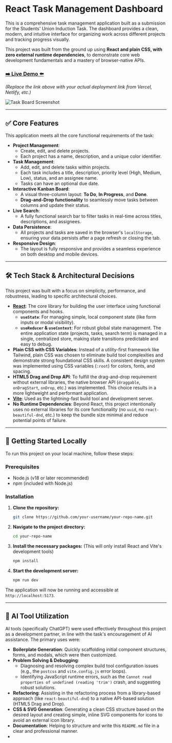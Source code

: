 # React Task Management Dashboard

This is a comprehensive task management application built as a submission for the Students' Union Induction Task. The dashboard provides a clean, modern, and intuitive interface for organizing work across different projects and tracking progress visually.

This project was built from the ground up using **React and plain CSS, with zero external runtime dependencies**, to demonstrate core web development fundamentals and a mastery of browser-native APIs.

### [➡️ Live Demo ⬅️](https://your-deployment-link.vercel.app/)

*(Replace the link above with your actual deployment link from Vercel, Netlify, etc.)*

![Task Board Screenshot](![image](https://github.com/user-attachments/assets/4642c0fc-ddeb-4db0-93e1-8a4f55e9b821))


---

## ✅ Core Features

This application meets all the core functional requirements of the task:

-   **Project Management**:
    -   Create, edit, and delete projects.
    -   Each project has a name, description, and a unique color identifier.
-   **Task Management**:
    -   Add, edit, and delete tasks within projects.
    -   Each task includes a title, description, priority level (High, Medium, Low), status, and an assignee name.
    -   Tasks can have an optional due date.
-   **Interactive Kanban Board**:
    -   A visual three-column layout: **To Do**, **In Progress**, and **Done**.
    -   **Drag-and-Drop functionality** to seamlessly move tasks between columns and update their status.
-   **Live Search**:
    -   A fully functional search bar to filter tasks in real-time across titles, descriptions, and assignees.
-   **Data Persistence**:
    -   All projects and tasks are saved in the browser's `localStorage`, ensuring your data persists after a page refresh or closing the tab.
-   **Responsive Design**:
    -   The layout is fully responsive and provides a seamless experience on both desktop and mobile devices.

---

## 🛠️ Tech Stack & Architectural Decisions

This project was built with a focus on simplicity, performance, and robustness, leading to specific architectural choices.

-   **[React](https://reactjs.org/)**: The core library for building the user interface using functional components and hooks.
    -   **`useState`**: For managing simple, local component state (like form inputs or modal visibility).
    -   **`useReducer` & `useContext`**: For robust global state management. The entire application state (projects, tasks, search term) is managed in a single, centralized store, making state transitions predictable and easy to debug.
-   **Plain CSS with CSS Variables**: Instead of a utility-first framework like Tailwind, plain CSS was chosen to eliminate build tool complexities and demonstrate strong foundational CSS skills. A consistent design system was implemented using CSS variables (`:root`) for colors, fonts, and spacing.
-   **HTML5 Drag and Drop API**: To fulfill the drag-and-drop requirement without external libraries, the native browser API (`draggable`, `onDragStart`, `onDrop`, etc.) was implemented. This choice results in a more lightweight and performant application.
-   **[Vite](https://vitejs.dev/)**: Used as the lightning-fast build tool and development server.
-   **No Runtime Dependencies**: Beyond React, this project intentionally uses no external libraries for its core functionality (no `uuid`, no `react-beautiful-dnd`, etc.) to keep the bundle size minimal and reduce potential points of failure.

---

## 🚀 Getting Started Locally

To run this project on your local machine, follow these steps:

### Prerequisites

-   Node.js (v18 or later recommended)
-   npm (included with Node.js)

### Installation

1.  **Clone the repository:**
    ```sh
    git clone https://github.com/your-username/your-repo-name.git
    ```

2.  **Navigate to the project directory:**
    ```sh
    cd your-repo-name
    ```

3.  **Install the necessary packages:**
    (This will only install React and Vite's development tools)
    ```sh
    npm install
    ```

4.  **Start the development server:**
    ```sh
    npm run dev
    ```

The application will now be running and accessible at `http://localhost:5173`.

---

## 🤖 AI Tool Utilization

AI tools (specifically ChatGPT) were used effectively throughout this project as a development partner, in line with the task's encouragement of AI assistance. The primary uses were:

-   **Boilerplate Generation**: Quickly scaffolding initial component structures, forms, and modals, which were then customized.
-   **Problem Solving & Debugging**:
    -   Diagnosing and resolving complex build tool configuration issues (e.g., the `postcss` and `vite.config.js` error loops).
    -   Identifying JavaScript runtime errors, such as the `Cannot read properties of undefined (reading 'trim')` crash, and suggesting robust solutions.
-   **Refactoring**: Assisting in the refactoring process from a library-based approach (like `react-beautiful-dnd`) to a native API-based solution (HTML5 Drag and Drop).
-   **CSS & SVG Generation**: Generating a clean CSS structure based on the desired layout and creating simple, inline SVG components for icons to avoid an external icon library.
-   **Documentation**: Helping to structure and write this `README.md` file in a clear and professional manner.
-   

